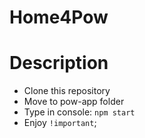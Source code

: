<h1>Home4Pow</h1>


<h1>Description</h1>
<ul>
  <li>Clone this repository</li>
  <li>Move to pow-app folder
  <li>Type in console: <code>npm start</code>
  <li>Enjoy <code>!important</code>;
